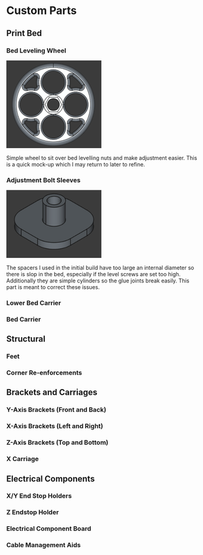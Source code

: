 # Custom Parts

## Print Bed
### Bed Leveling Wheel
<img src="images\bed_leveling_wheel.PNG" alt="drawing" width="250"/>

Simple wheel to sit over bed levelling nuts and make adjustment easier. This is a quick mock-up which I may return to later to refine.

### Adjustment Bolt Sleeves
<img src="images\bed_leveling_sleeve.PNG" alt="drawing" width="250"/>

The spacers I used in the initial build have too large an internal diameter so there is slop in the bed, especially if the level screws are set too high. Additionally they are simple cylinders so the glue joints break easily. This part is meant to correct these issues.

### Lower Bed Carrier
### Bed Carrier

## Structural
### Feet
### Corner Re-enforcements

## Brackets and Carriages
### Y-Axis Brackets (Front and Back)
### X-Axis Brackets (Left and Right)
### Z-Axis Brackets (Top and Bottom)
### X Carriage

## Electrical Components
### X/Y End Stop Holders
### Z Endstop Holder
### Electrical Component Board
### Cable Management Aids

